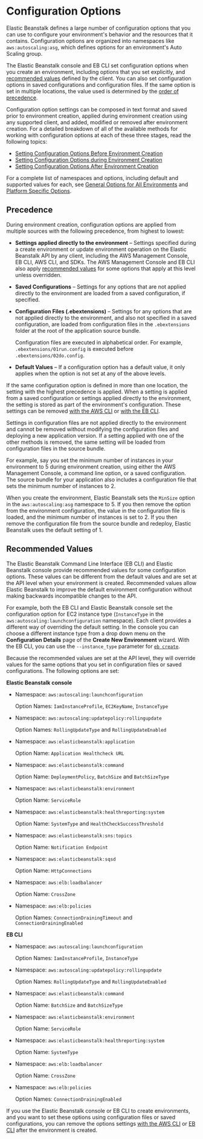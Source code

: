# Configuration Options<a name="command-options"></a>

Elastic Beanstalk defines a large number of configuration options that you can use to configure your environment's behavior and the resources that it contains\. Configuration options are organized into namespaces like `aws:autoscaling:asg`, which defines options for an environment's Auto Scaling group\.

The Elastic Beanstalk console and EB CLI set configuration options when you create an environment, including options that you set explicitly, and [recommended values](#configuration-options-recommendedvalues) defined by the client\. You can also set configuration options in saved configurations and configuration files\. If the same option is set in multiple locations, the value used is determined by the [order of precedence](#configuration-options-precedence)\.

Configuration option settings can be composed in text format and saved prior to environment creation, applied during environment creation using any supported client, and added, modified or removed after environment creation\. For a detailed breakdown of all of the available methods for working with configuration options at each of these three stages, read the following topics:
+ [Setting Configuration Options Before Environment Creation](environment-configuration-methods-before.md)
+ [Setting Configuration Options during Environment Creation](environment-configuration-methods-during.md)
+ [Setting Configuration Options After Environment Creation](environment-configuration-methods-after.md)

For a complete list of namespaces and options, including default and supported values for each, see [General Options for All Environments](command-options-general.md) and [Platform Specific Options](command-options-specific.md)\.

## Precedence<a name="configuration-options-precedence"></a>

During environment creation, configuration options are applied from multiple sources with the following precedence, from highest to lowest:
+ **Settings applied directly to the environment** – Settings specified during a create environment or update environment operation on the Elastic Beanstalk API by any client, including the AWS Management Console, EB CLI, AWS CLI, and SDKs\. The AWS Management Console and EB CLI also apply [recommended values](#configuration-options-recommendedvalues) for some options that apply at this level unless overridden\.
+ **Saved Configurations** – Settings for any options that are not applied directly to the environment are loaded from a saved configuration, if specified\.
+ **Configuration Files \(\.ebextensions\)** – Settings for any options that are not applied directly to the environment, and also not specified in a saved configuration, are loaded from configuration files in the `.ebextensions` folder at the root of the application source bundle\.

  Configuration files are executed in alphabetical order\. For example, `.ebextensions/01run.config` is executed before `.ebextensions/02do.config`\.
+ **Default Values** – If a configuration option has a default value, it only applies when the option is not set at any of the above levels\.

If the same configuration option is defined in more than one location, the setting with the highest precedence is applied\. When a setting is applied from a saved configuration or settings applied directly to the environment, the setting is stored as part of the environment's configuration\. These settings can be removed [with the AWS CLI](environment-configuration-methods-after.md#configuration-options-remove-awscli) or [with the EB CLI](environment-configuration-methods-after.md#configuration-options-remove-ebcli)\.

Settings in configuration files are not applied directly to the environment and cannot be removed without modifying the configuration files and deploying a new application version\. If a setting applied with one of the other methods is removed, the same setting will be loaded from configuration files in the source bundle\.

For example, say you set the minimum number of instances in your environment to 5 during environment creation, using either the AWS Management Console, a command line option, or a saved configuration\. The source bundle for your application also includes a configuration file that sets the minimum number of instances to 2\.

When you create the environment, Elastic Beanstalk sets the `MinSize` option in the `aws:autoscaling:asg` namespace to 5\. If you then remove the option from the environment configuration, the value in the configuration file is loaded, and the minimum number of instances is set to 2\. If you then remove the configuration file from the source bundle and redeploy, Elastic Beanstalk uses the default setting of 1\.

## Recommended Values<a name="configuration-options-recommendedvalues"></a>

The Elastic Beanstalk Command Line Interface \(EB CLI\) and Elastic Beanstalk console provide recommended values for some configuration options\. These values can be different from the default values and are set at the API level when your environment is created\. Recommended values allow Elastic Beanstalk to improve the default environment configuration without making backwards incompatible changes to the API\.

For example, both the EB CLI and Elastic Beanstalk console set the configuration option for EC2 instance type \(`InstanceType` in the `aws:autoscaling:launchconfiguration` namespace\)\. Each client provides a different way of overriding the default setting\. In the console you can choose a different instance type from a drop down menu on the **Configuration Details** page of the **Create New Environment** wizard\. With the EB CLI, you can use the `--instance_type` parameter for [`eb create`](eb3-create.md)\.

Because the recommended values are set at the API level, they will override values for the same options that you set in configuration files or saved configurations\. The following options are set:

**Elastic Beanstalk console**
+ Namespace: `aws:autoscaling:launchconfiguration`

  Option Names: `IamInstanceProfile`, `EC2KeyName`, `InstanceType`
+ Namespace: `aws:autoscaling:updatepolicy:rollingupdate`

  Option Names: `RollingUpdateType` and `RollingUpdateEnabled`
+ Namespace: `aws:elasticbeanstalk:application`

  Option Name: `Application Healthcheck URL`
+ Namespace: `aws:elasticbeanstalk:command`

  Option Name: `DeploymentPolicy`, `BatchSize` and `BatchSizeType`
+ Namespace: `aws:elasticbeanstalk:environment`

  Option Name: `ServiceRole`
+ Namespace: `aws:elasticbeanstalk:healthreporting:system`

  Option Name: `SystemType` and `HealthCheckSuccessThreshold`
+ Namespace: `aws:elasticbeanstalk:sns:topics`

  Option Name: `Notification Endpoint`
+ Namespace: `aws:elasticbeanstalk:sqsd`

  Option Name: `HttpConnections`
+ Namespace: `aws:elb:loadbalancer`

  Option Name: `CrossZone`
+ Namespace: `aws:elb:policies`

  Option Names: `ConnectionDrainingTimeout` and `ConnectionDrainingEnabled`

**EB CLI**
+ Namespace: `aws:autoscaling:launchconfiguration`

  Option Names: `IamInstanceProfile`, `InstanceType`
+ Namespace: `aws:autoscaling:updatepolicy:rollingupdate`

  Option Names: `RollingUpdateType` and `RollingUpdateEnabled`
+ Namespace: `aws:elasticbeanstalk:command`

  Option Name: `BatchSize` and `BatchSizeType`
+ Namespace: `aws:elasticbeanstalk:environment`

  Option Name: `ServiceRole`
+ Namespace: `aws:elasticbeanstalk:healthreporting:system`

  Option Name: `SystemType`
+ Namespace: `aws:elb:loadbalancer`

  Option Name: `CrossZone`
+ Namespace: `aws:elb:policies`

  Option Names: `ConnectionDrainingEnabled`

If you use the Elastic Beanstalk console or EB CLI to create environments, and you want to set these options using configuration files or saved configurations, you can remove the options settings [with the AWS CLI](environment-configuration-methods-after.md#configuration-options-remove-awscli) or [EB CLI](environment-configuration-methods-after.md#configuration-options-remove-ebcli) after the environment is created\.